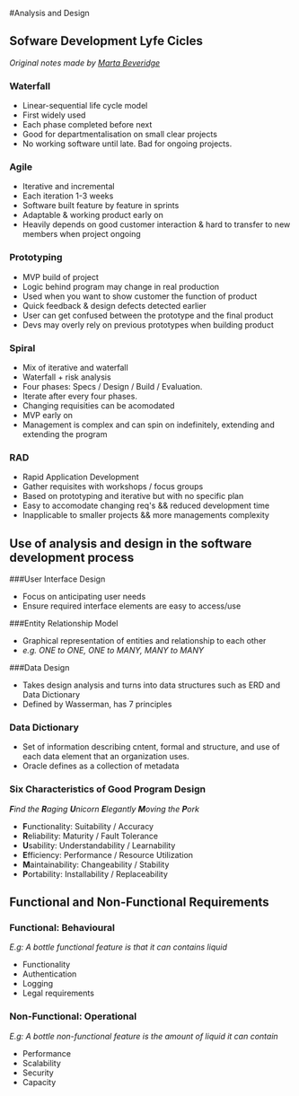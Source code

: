 #Analysis and Design
## Sofware Development Lyfe Cicles
*Original notes made by [Marta Beveridge](https://github.com/martabeveridge)*

### Waterfall

* Linear-sequential life cycle model
* First widely used
* Each phase completed before next
* Good for departmentalisation on small clear projects
* No working software until late. Bad for ongoing projects.

### Agile

* Iterative and incremental
* Each iteration 1-3 weeks
* Software built feature by feature in sprints
* Adaptable & working product early on
* Heavily depends on good customer interaction & hard to transfer to new members when project ongoing

### Prototyping

* MVP build of project
* Logic behind program may change in real production
* Used when you want to show customer the function of product
* Quick feedback & design defects detected earlier
* User can get confused between the prototype and the final product
* Devs may overly rely on previous prototypes when building product

### Spiral

* Mix of iterative and waterfall
* Waterfall + risk analysis
* Four phases: Specs / Design / Build / Evaluation.
* Iterate after every four phases. 
* Changing requisities can be acomodated
* MVP early on
* Management is complex and can spin on indefinitely, extending and extending the program

### RAD

* Rapid Application Development
* Gather requisites with workshops / focus groups
* Based on prototyping and iterative but with no specific plan
* Easy to accomodate changing req's && reduced development time
* Inapplicable to smaller projects && more managements complexity

## Use of analysis and design in the software development process

###User Interface Design
* Focus on anticipating user needs
* Ensure required interface elements are easy to access/use

###Entity Relationship Model
* Graphical representation of entities and relationship to each other
* *e.g. ONE to ONE, ONE to MANY, MANY to MANY*

###Data Design
* Takes design analysis and turns into data structures such as ERD and Data Dictionary
* Defined by Wasserman, has 7 principles

### Data Dictionary
* Set of information describing cntent, formal and structure, and use of each data element that an organization uses.
* Oracle defines as a collection of metadata

### Six Characteristics of Good Program Design

***F**ind the **R**aging **U**nicorn **E**legantly **M**oving the **P**ork*

* **F**unctionality: Suitability / Accuracy
* **R**eliability: Maturity / Fault Tolerance
* **U**sability: Understandability / Learnability
* **E**fficiency: Performance / Resource Utilization
* **M**aintainability: Changeability / Stability
* **P**ortability: Installability / Replaceability

## Functional and Non-Functional Requirements

### Functional: Behavioural
*E.g: A bottle functional feature is that it can contains liquid*
* Functionality
* Authentication
* Logging
* Legal requirements

### Non-Functional: Operational
*E.g: A bottle non-functional feature is the amount of liquid it can contain*
* Performance
* Scalability
* Security
* Capacity

